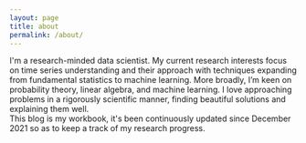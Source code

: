 ```yaml
---
layout: page
title: about
permalink: /about/
---
```


I'm a research-minded data scientist. My current research interests focus on time series understanding and their approach with techniques expanding from fundamental statistics to machine learning. More broadly, I’m keen on probability theory, linear algebra, and machine learning. I love approaching problems in a rigorously scientific manner, finding beautiful solutions and explaining them well. 
<br>
This blog is my workbook, it's been continuously updated since December 2021 so as to keep a track of my research progress. 
